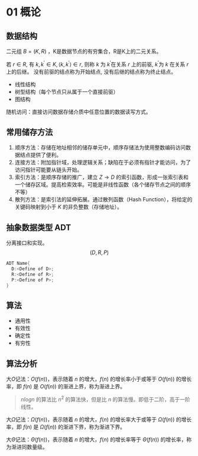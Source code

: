 # 01 概论

## 数据结构

二元组 $B=(K,R)$ ，K是数据节点的有穷集合，R是K上的二元关系。

若 $r \in R$, 有 $k, k{ }^{\prime} \in K,\left\langle k, k^{\prime}\right\rangle\in r$, 则称 $k$ 为 $k^{\prime}$在关系 $r$ 上的前驱, $k^{\prime}$为 $k$ 在关系 $r$ 上的后继。 没有前驱的结点称为开始结点, 没有后继的结点称为终止结点。

* 线性结构
* 树型结构（每个节点只从属于一个直接前驱）
* 图结构

随机访问：直接访问数据存储介质中任意位置的数据读写方式。

## 常用储存方法

1. 顺序方法：存储在地址相邻的储存单元中，顺序存储法为使用整数编码访问数据结点提供了便利。
2. 连接方法：附加指针域，处理逻辑关系；缺陷在于必须有指针才能访问，为了访问指针可能要从链头开始。
3. 索引方法：是顺序存储的推广，建立 $Z \to D$ 的索引函数，形成一张索引表和一个储存区域。提高检索效率。可能是非线性函数（各个储存节点之间的顺序不等）
4. 散列方法：是索引法的延伸拓展。通过散列函数（Hash Function），将给定的关键码映射到小于 $K$ 的非负整数（存储地址）。



## 抽象数据类型 ADT

分离接口和实现。
$$
(D,R,P)
$$

```c++
ADT Name{
  D:<Define of D>;
  R:<Define of R>;
  P:<Define of P>;
}
```

## 算法
* 通用性
* 有效性
* 确定性
* 有穷性

## 算法分析
大$O$记法：$O(f(n))$，表示随着 $n$ 的增大，$f(n)$ 的增长率小于或等于 $O(f(n))$ 的增长率，即 $f(n)$ 是 $O(f(n))$ 的渐进上界，称为渐进上界。

> $nlogn$ 的算法比 $n^2$ 的算法快，但是比 $n$ 的算法慢。即低于二阶，高于一阶线性。

大$\Omega$记法：$\Omega(f(n))$，表示随着 $n$ 的增大，$f(n)$ 的增长率大于或等于 $\Omega(f(n))$ 的增长率，即 $f(n)$ 是 $\Omega(f(n))$ 的渐进下界，称为渐进下界。

大$\Theta$记法：$\Theta(f(n))$，表示随着 $n$ 的增大，$f(n)$ 的增长率等于 $\Theta(f(n))$ 的增长率，称为渐进同数量级。